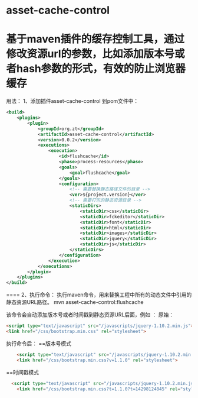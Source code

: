 # asset-cache-control
基于maven插件的缓存控制工具，通过修改资源url的参数，比如添加版本号或者hash参数的形式，有效的防止浏览器缓存
====
用法：
1、添加插件asset-cache-control 到pom文件中：

```xml
<build>
	<plugins>
		<plugin>
			<groupId>org.zt</groupId>
			<artifactId>asset-cache-control</artifactId>
			<version>0.0.2</version>
			<executions>
				<execution>
					<id>flushcache</id>
					<phase>process-resources</phase>
					<goals>
						<goal>flushcache</goal>
					</goals>
					<configuration>
						<!-- 需要替换静态路径文件的目录 -->
						<ver>${project.version}</ver>
						<!-- 需要打包的静态资源目录 -->
						<staticDirs>
							<staticDir>css</staticDir>
							<staticDir>fckeditor</staticDir>
							<staticDir>font</staticDir>
							<staticDir>html</staticDir>
							<staticDir>images</staticDir>
							<staticDir>jquery</staticDir>
							<staticDir>js</staticDir>
						</staticDirs>
					</configuration>
				</execution>
			</executions>
		</plugin>
	</plugins>
</build>
```

====
2、执行命令：
执行maven命令，用来替换工程中所有的动态文件中引用的静态资源URL路径。
mvn asset-cache-control:flushcache 

该命令会自动添加版本号或者时间戳到静态资源URL后面，例如 ：
原始：
```html
<script type="text/javascript" src="/javascripts/jquery-1.10.2.min.js"></script>
<link href="/css/bootstrap.min.css" rel="stylesheet">
```

执行命令后：
==版本号模式
```html
	<script type="text/javascript" src="/javascripts/jquery-1.10.2.min.js?v=1.1.0"></script>
	<link href="/css/bootstrap.min.css?v=1.1.0" rel="stylesheet">
```
==时间戳模式
```html
  <script type="text/javascript" src="/javascripts/jquery-1.10.2.min.js?t=14298124845"></script>
	<link href="/css/bootstrap.min.css?t=1.1.0?t=14298124845" rel="stylesheet">
```

